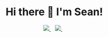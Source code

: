 <h1 align='center'>
Hi there 👋 I'm Sean!
</h1>

<p align='center'>
  <a href="https://www.linkedin.com/in/sarackal/">
    <img src="https://img.shields.io/badge/linkedin-%230077B5.svg?&style=for-the-badge&logo=linkedin&logoColor=white" />
  </a>&nbsp;&nbsp;
  <a href="https://wakatime.com/@seanster">
  <img src="https://wakatime.com/badge/user/f96a4df8-f9ef-45bc-9bba-f4448539acb3.svg)" />
    </a>&nbsp;&nbsp;
</p>

<!--
**ScribleSean/ScribleSean** is a ✨ _special_ ✨ repository because its `README.md` (this file) appears on your GitHub profile.

Here are some ideas to get you started:

- 🔭 I’m currently working on ...
- 🌱 I’m currently learning ...
- 👯 I’m looking to collaborate on ...
- 🤔 I’m looking for help with ...
- 💬 Ask me about ...
- 📫 How to reach me: ...
- 😄 Pronouns: ...
- ⚡ Fun fact: ...
-->

